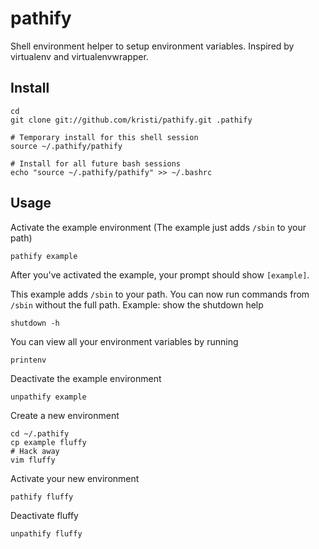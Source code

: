 pathify
=======

Shell environment helper to setup environment variables.  Inspired by virtualenv and virtualenvwrapper.

Install
-------

    cd
    git clone git://github.com/kristi/pathify.git .pathify

    # Temporary install for this shell session
    source ~/.pathify/pathify

    # Install for all future bash sessions
    echo "source ~/.pathify/pathify" >> ~/.bashrc

Usage
-----

Activate the example environment
(The example just adds `/sbin` to your path)

    pathify example

After you've activated the example, your prompt should show `[example]`.

This example adds `/sbin` to your path.  You can now run commands from `/sbin` without the full path.  Example: show the shutdown help

    shutdown -h

You can view all your environment variables by running

    printenv

Deactivate the example environment

    unpathify example

Create a new environment

    cd ~/.pathify
    cp example fluffy
    # Hack away
    vim fluffy

Activate your new environment

    pathify fluffy

Deactivate fluffy

    unpathify fluffy

